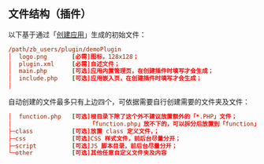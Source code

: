 ## 文件结构（插件）

以下基于通过「[创建应用](books/dev-app-start?id=创建应用 "创建应用")」生成的初始文件：

```conf
/path/zb_users/plugin/demoPlugin
│  logo.png       [必需]图标，128x128；
│  plugin.xml     [必需]自述文件；
│  main.php       [可选]应用内置管理页，在创建插件时填写才会生成；
│  include.php    [可选]应用嵌入页，在创建插件时填写才会生成；
│
```

自动创建的文件最多只有上边四个，可依据需要自行创建需要的文件夹及文件：

```conf
│  function.php   [可选]根目录下除了这个外不建议放置额外的「*.PHP」文件；
│                      「function.php」放不下的，可以拆分后放置到「function」文件夹；
├─class           [可选]放置 class 定义文件，；
├─css             [可选]CSS 样式文件，前后台尽量分开；
├─script          [可选]JS 脚本目录，前后台尽量分开；
└─other           [可选]其他任意自定义文件夹及内容
```

<!-- docs\books\include\plugin-structures.md -->
